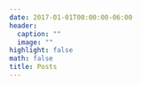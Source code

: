 ```yaml
---
date: 2017-01-01T00:00:00-06:00
header:
  caption: ""
  image: ""
highlight: false
math: false
title: Posts
---
```


